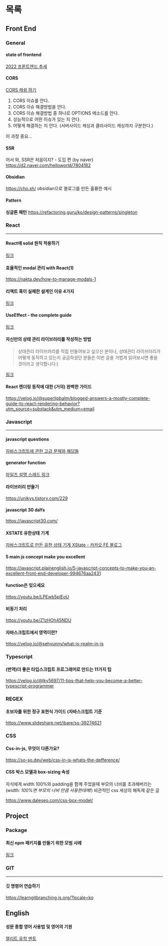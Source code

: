 # 목록

## Front End

### General

#### state of frontend
[2022 프론트엔드 추세](https://tsh.io/state-of-frontend/#report)

#### CORS
[CORS 캐슁 하기](https://news.hada.io/topic?id=7453&utm_source=slack&utm_medium=bot&utm_campaign=T07JC381Y)
1.  CORS 이슈를 안다.
2.  CORS 이슈 해결방법을 안다.
3.  CORS 이슈 해결방법 중 하나로 OPTIONS 메소드를 안다.
4.  성능적으로 어떤 이슈가 있는 지 안다.
5.  어떻게 해결하는 지 안다. (서버사이드 캐싱과 클라사이드 캐싱까지 구분한다.)

이 과정 중요…

#### SSR
어서 와, SSR은 처음이지? - 도입 편 (by naver)
https://d2.naver.com/helloworld/7804182


#### Obsidian

https://cho.sh/
obsidian으로 블로그를 만든 훌륭한 예시

#### Pattern

**싱글톤 패턴**
https://refactoring.guru/ko/design-patterns/singleton


### React
___
#### React에 solid 원칙 적용하기
[링크](https://dev-boku.tistory.com/entry/%EB%B2%88%EC%97%AD-React%EC%97%90-SOLID-%EC%9B%90%EC%B9%99-%EC%A0%81%EC%9A%A9%ED%95%98%EA%B8%B0)

#### 효율적인 modal 관리 with React(1)
https://nakta.dev/how-to-manage-modals-1


#### 리액트 훅이 실패한 설계인 이유 4가지
[링크](https://jong-hui.github.io/devlog/2021/01/08/(React)%ED%9B%85%EC%9D%B4-%EC%8B%A4%ED%8C%A8%ED%95%9C-%EC%84%A4%EA%B3%84%EC%9D%B8-%EC%9D%B4%EC%9C%A0-4%EA%B0%80%EC%A7%80/)

#### UseEffect - the complete guide
[링크](https://overreacted.io/a-complete-guide-to-useeffect/)

#### 자신만의 상태 관리 라이브러리를 작성하는 방법

> 상태관리 라이브러리를 직접 만들어보고 싶으신 분이나, 상태관리 라이브러리가 어떻게 동작하고 있는지 궁금하셨던 분들은 이번 글을 가볍게 읽어보시면 좋을 것이라고 생각합니다:)

[링크](https://velog.io/@lky5697/how-to-write-your-own-state-management-library?utm_source=substack&utm_medium=email)

#### React 렌더링 동작에 대한 (거의) 완벽한 가이드
https://velog.io/@superlipbalm/blogged-answers-a-mostly-complete-guide-to-react-rendering-behavior?utm_source=substack&utm_medium=email

### Javascript
___
#### javascript questions
[자바스크립트에 관한 고급 문제와 해답들](https://github.com/lydiahallie/javascript-questions)

#### generator function
[마일즈 설명 스레드 링크](https://teamo2.slack.com/archives/C01FWCTGH0Q/p1659323678874679)

#### 라이브러리 만들기
https://unikys.tistory.com/229

#### javascript 30 daYs
https://javascript30.com/

#### XSTATE 유한상태 기계
[자바스크립트로 만든 유한 상태 기계 XState - 카카오 FE 블로그](https://fe-developers.kakaoent.com/2022/220922-make-cart-with-xstate/?fbclid=IwAR3uwSiQAXTteLMr37hi-d7JMJpQd1YZcBW3TYwCbiJBkWvYwZ8y-XdoV1U)

#### 5 main js concept make you excellent
https://javascript.plainenglish.io/5-javascript-concepts-to-make-you-an-excellent-front-end-developer-994676aa2431

#### function은 잊으세요
https://youtu.be/LPEwb5plEoU

#### 비동기 처리
https://youtu.be/Z1zHOh45NDU

#### 자바스크립트에서 영역이란?
https://velog.io/@sehyunny/what-is-realm-in-js

### Typescript

#### (번역)더 좋은 타입스크립트 프로그래머로 만드는 11가지 팁
https://velog.io/@lky5697/11-tips-that-help-you-become-a-better-typescript-programmer


### REGEX

#### 초보자를 위한 정규 표현식 가이드 (자바스크립트 기준
https://www.slideshare.net/ibare/ss-39274621

### CSS

#### Css-in-js, 무엇이 다른가요?
https://so-so.dev/web/css-in-js-whats-the-defference/

#### CSS 박스 모델과 box-sizing 속성

자식에게 width 100%와 padding을 함께 주었을때 부모의 너비를 초과해버리는 (_width: 100%면 부모의 너비 만큼 사용한데매!_) 비관적인 css 세상의 해독제 같은 글

https://www.daleseo.com/css-box-model/


## Project

### Package

#### 최신 npm 패키지를 만들기 위한 모범 사례
[링크](https://velog.io/@surim014/Best-practice-for-creating-a-modern-npm-package?utm_source=substack&utm_medium=email)


### GIT
___
#### 깃 명령어 연습하기
https://learngitbranching.js.org/?locale=ko


## English

#### 성문 종합 영어 사용법 및 영어의 기원
[엘리트 유학 멘토](https://blog.naver.com/PostView.naver?blogId=elitementorenglish&logNo=222860595924&categoryNo=7&parentCategoryNo=0&viewDate=&currentPage=1&postListTopCurrentPage=1&from=postView)
